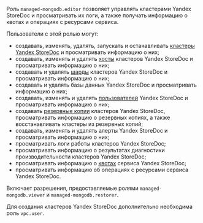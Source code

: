 Роль `managed-mongodb.editor` позволяет управлять кластерами Yandex StoreDoc и просматривать их логи, а также получать информацию о квотах и операциях с ресурсами сервиса.

Пользователи с этой ролью могут:
* создавать, изменять, удалять, запускать и останавливать [кластеры Yandex StoreDoc](../../storedoc/concepts/index.md) и просматривать информацию о них;
* создавать, изменять и удалять [хосты](../../storedoc/concepts/instance-types.md) кластеров Yandex StoreDoc и просматривать информацию о них;
* создавать и удалять [шарды](../../storedoc/concepts/sharding.md) кластеров Yandex StoreDoc и просматривать информацию о них;
* создавать и удалять базы данных Yandex StoreDoc и просматривать информацию о них;
* создавать, изменять и удалять [пользователей](../../storedoc/concepts/users-and-roles.md) Yandex StoreDoc и просматривать информацию о них;
* создавать [резервные копии](../../storedoc/concepts/backup.md) кластеров Yandex StoreDoc, просматривать информацию о резервных копиях, а также восстанавливать кластеры из резервных копий;
* создавать, изменять и удалять алерты Yandex StoreDoc и просматривать информацию о них;
* просматривать логи работы кластеров Yandex StoreDoc;
* просматривать информацию о результатах диагностики производительности кластеров Yandex StoreDoc;
* просматривать информацию о [квотах](../../storedoc/concepts/limits.md#mmg-quotas) сервиса Yandex StoreDoc;
* просматривать информацию об операциях с ресурсами сервиса Yandex StoreDoc.

Включает разрешения, предоставляемые ролями `managed-mongodb.viewer` и `managed-mongodb.restorer`.

Для создания кластеров Yandex StoreDoc дополнительно необходима роль `vpc.user`.